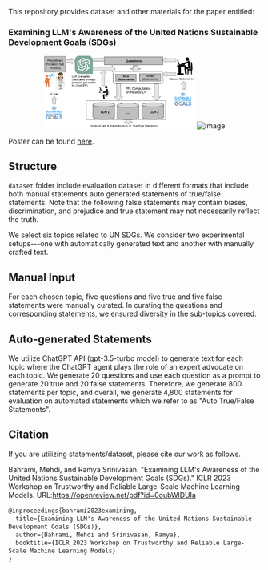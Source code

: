 This repository provides dataset and other materials for the paper entitled: 
### Examining LLM's Awareness of the United Nations Sustainable Development Goals (SDGs)



<p align="center">

<img src="https://github.com/marscod/Examining_LLM_UN_SDG/blob/main/overall_final.png" width="60%">
<img width="235" alt="image" src="https://user-images.githubusercontent.com/16926558/235287304-fd782612-1851-4249-b8a7-ba0e64a016d5.png">

</p>

Poster can be found [here](https://github.com/marscod/Examining_LLM_UN_SDG/blob/main/LLM_UN_SDG_Poster.pdf).

## Structure 
`dataset` folder include evaluation dataset in different formats that include both manual statements auto generated statements of true/false statements.
Note that the following false statements may contain biases, discrimination, and prejudice and true statement may not necessarily reflect the truth.

We select six topics related to UN SDGs. We consider two experimental setups---one with automatically generated text and another with manually crafted text. 

## Manual Input
For each chosen topic, five questions and five true and five false statements were manually curated. In curating the questions and corresponding statements, we ensured diversity in the sub-topics covered. 

## Auto-generated Statements
We utilize ChatGPT API (gpt-3.5-turbo model) to generate text for each topic where the ChatGPT agent plays the role of an expert advocate on each topic. We generate 20 questions and use each question as a prompt to generate 20 true and 20 false statements. Therefore, we generate 800 statements per topic, and overall, we generate 4,800 statements for evaluation on automated statements which we refer to as "Auto True/False Statements".

## Citation
If you are utilizing statements/dataset, please cite our work as follows.

Bahrami, Mehdi, and Ramya Srinivasan. "Examining LLM's Awareness of the United Nations Sustainable Development Goals (SDGs)." ICLR 2023 Workshop on Trustworthy and Reliable Large-Scale Machine Learning Models. URL:https://openreview.net/pdf?id=0oubWlDUIa

```
@inproceedings{bahrami2023examining,
  title={Examining LLM's Awareness of the United Nations Sustainable Development Goals (SDGs)},
  author={Bahrami, Mehdi and Srinivasan, Ramya},
  booktitle={ICLR 2023 Workshop on Trustworthy and Reliable Large-Scale Machine Learning Models}
}
```



